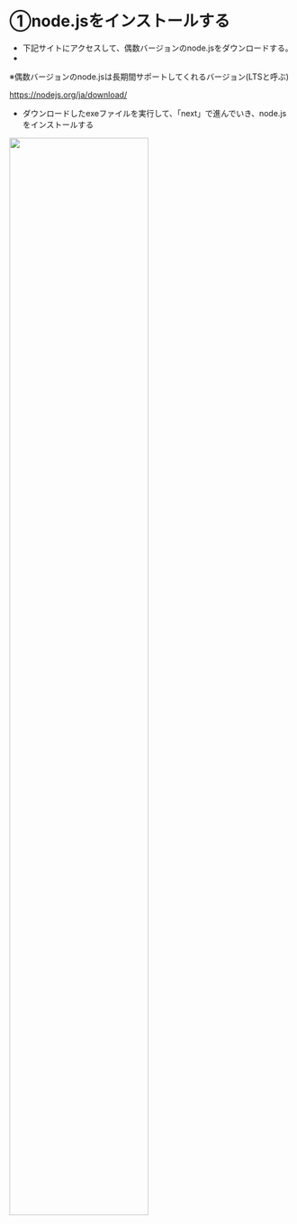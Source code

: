 # ①node.jsをインストールする

+ 下記サイトにアクセスして、偶数バージョンのnode.jsをダウンロードする。
+ 
※偶数バージョンのnode.jsは長期間サポートしてくれるバージョン(LTSと呼ぶ)

https://nodejs.org/ja/download/

+ ダウンロードしたexeファイルを実行して、「next」で進んでいき、node.jsをインストールする


<img src="https://github.com/ryohei-adachi/chat_app_lecture/assets/75190594/da009876-d3f5-4664-af5f-aeee071ec34f" width="70%" />
